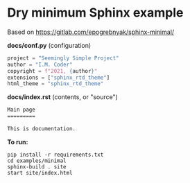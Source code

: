 # Dry minimum Sphinx example

Based on <https://gitlab.com/epogrebnyak/sphinx-minimal/>

**docs/conf.py** (configuration)

```python
project = "Seemingly Simple Project"
author = "I.M. Coder"
copyright = f"2021, {author}"
extensions = ["sphinx_rtd_theme"]
html_theme = "sphinx_rtd_theme"
```

**docs/index.rst** (contents, or "source")

```rst
Main page
=========

This is documentation.
```

**To run:**

```console
pip install -r requirements.txt
cd examples/minimal
sphinx-build . site
start site/index.html
```
